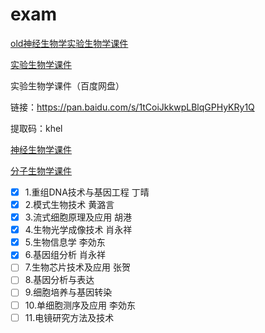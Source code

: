 # exam

[old神经生物学实验生物学课件](http://old.ion.ac.cn/chinese/students/kjxx.asp)

[实验生物学课件](http://www.cebsit.cas.cn/yjs/zxpy/kjxz/syswx/)

实验生物学课件（百度网盘）

链接：https://pan.baidu.com/s/1tCoiJkkwpLBlqGPHyKRy1Q 

提取码：khel 

[神经生物学课件](http://www.cebsit.cas.cn/yjs/zxpy/kjxz/sjswx/)

[分子生物学课件](http://www.sibcb.ac.cn/edu/jiaowu.jsp?ntype=1)

- [X] 1.重组DNA技术与基因工程 丁晴
- [X] 2.模式生物技术 黄潞言
- [X] 3.流式细胞原理及应用 胡港
- [X] 4.生物光学成像技术 肖永祥
- [X] 5.生物信息学 李効东
- [X] 6.基因组分析 肖永祥
- [ ] 7.生物芯片技术及应用 张贺
- [ ] 8.基因分析与表达
- [ ] 9.细胞培养与基因转染
- [ ] 10.单细胞测序及应用 李効东
- [ ] 11.电镜研究方法及技术
